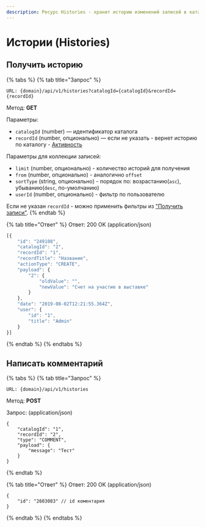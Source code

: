 ```yaml
---
description: Ресурс Histories - хранит историю изменений записей в каталоге.
---
```


# Истории (Histories)

## Получить историю

{% tabs %}
{% tab title="Запрос" %}
```
URL: {domain}/api/v1/histories?catalogId={catalogId}&recordId={recordId}
```

Метод: **GET**

Параметры:

* `catalogId` (number) — идентификатор каталога
* `recordId` (number, опционально) — если не указать - вернет историю по каталогу - [Активность](../../../activity.md)

Параметры для коллекции записей:

* `limit` (number, опционально) - количество историй для получения
* `from` (number, опционально) - аналогично `offset`
* `sortType` (string, опционально) - порядок по: возрастанию(`asc`), убыванию(`desc`, по-умолчанию)
* `userId` (number, опционально) - фильтр по пользователю

Если не указан `recordId` - можно применить фильтры из ["Получить записи"](records.md#poluchit-zapisi).
{% endtab %}

{% tab title="Ответ" %}
Ответ: 200 OK (application/json)

```javascript
[{
    "id": "249108",
    "catalogId": "2",
    "recordId": "1",
    "recordTitle": "Название",
    "actionType": "CREATE",
    "payload": {
        "2": {
            "oldValue": "",
            "newValue": "Счет на участие в выставке"
        }
    },
    "date": "2019-08-02T12:21:55.364Z",
    "user": {
        "id": "1",
        "title": "Admin"
    }
}]
```
{% endtab %}
{% endtabs %}

## Написать комментарий

{% tabs %}
{% tab title="Запрос" %}
```
URL: {domain}/api/v1/histories
```

Метод: **POST**

Запрос: (application/json)

```
{
    "catalogId": "1",
    "recordId": "2",
    "type": "COMMENT",
    "payload": {
        "message": "Тест"
    }
}
```
{% endtab %}

{% tab title="Ответ" %}
Ответ: 200 OK (application/json)

```
{
    "id": "2603083" // id коментария
}
```
{% endtab %}
{% endtabs %}

